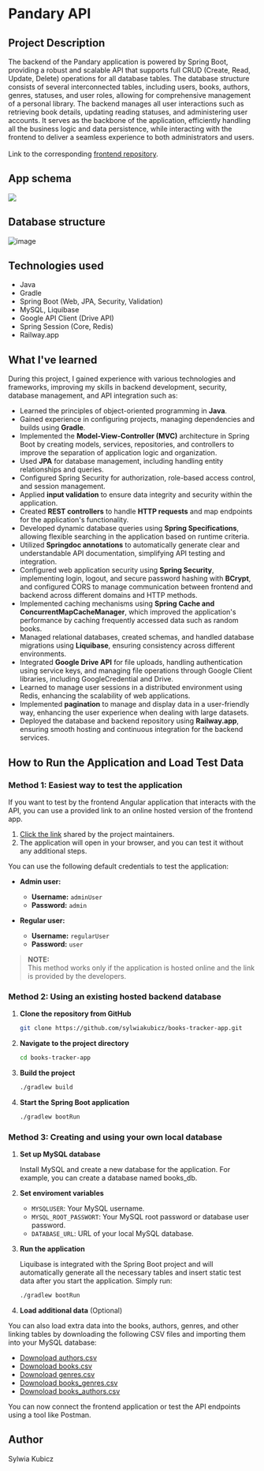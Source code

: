 <h1>Pandary API</h1>

<h2>Project Description</h2>
The backend of the Pandary application is powered by Spring Boot, providing a robust and scalable API that supports full CRUD (Create, Read, Update, Delete) operations for all database tables. The database structure consists of several interconnected tables, including users, books, authors, genres, statuses, and user roles, allowing for comprehensive management of a personal library. The backend manages all user interactions such as retrieving book details, updating reading statuses, and administering user accounts. It serves as the backbone of the application, efficiently handling all the business logic and data persistence, while interacting with the frontend to deliver a seamless experience to both administrators and users. 
<br>
<br>
Link to the corresponding <a href="https://github.com/sylwiakubicz/books-tracker-front/tree/master">frontend repository</a>.

<h2>App schema</h2>
<p align="center"> 
  <img src="https://github.com/user-attachments/assets/f284fc60-b2c3-4d44-943c-0c10c7dc6c0c" style="display: flex; justify-contetnt: center;">
</p>
<h2>Database structure</h2>

![image](https://github.com/user-attachments/assets/7c204d5a-d0b5-4486-97c7-77c705ab348d)


<h2>Technologies used</h2>
<ul>
  <li>Java</li>
  <li>Gradle</li>
  <li>Spring Boot (Web, JPA, Security, Validation)</li>
  <li>MySQL, Liquibase</li>
  <li>Google API Client (Drive API)</li>
  <li>Spring Session (Core, Redis)</li>
  <li>Railway.app</li>
</ul>

<h2>What I've learned</h2>
During this project, I gained experience with various technologies and frameworks, improving my skills in backend development, security, database management, and API integration such as:
<ul>
  <li>Learned the principles of object-oriented programming in <strong>Java</strong>.</li>
  <li>Gained experience in configuring projects, managing dependencies and builds using <strong>Gradle</strong>.</li>
  <li>Implemented the <strong>Model-View-Controller (MVC)</strong> architecture in Spring Boot by creating models, services, repositories, and controllers to improve the separation of application logic and organization.</li>
  <li>Used <strong>JPA</strong> for database management, including handling entity relationships and queries.</li>
  <li>Configured <srtong>Spring Security</srtong> for authorization, role-based access control, and session management.</li>
  <li>Applied <strong>input validation</strong> to ensure data integrity and security within the application.</li>
  <li>Created <strong>REST controllers</strong> to handle <strong>HTTP requests</strong> and map endpoints for the application's functionality.</li>
  <li>Developed dynamic database queries using <strong>Spring Specifications</strong>, allowing flexible searching in the application based on runtime criteria.</li>
  <li>Utilized <strong>Springdoc annotations</strong> to automatically generate clear and understandable API documentation, simplifying API testing and integration.</li>
  <li>Configured web application security using <strong>Spring Security</strong>, implementing login, logout, and secure password hashing with <strong>BCrypt</strong>, and configured CORS to manage communication between frontend and backend across different domains and HTTP methods.</li>
  <li>Implemented caching mechanisms using <strong>Spring Cache and ConcurrentMapCacheManager</strong>, which improved the application's performance by caching frequently accessed data such as random books.</li>
  <li>Managed relational databases, created schemas, and handled database migrations using <strong>Liquibase</strong>, ensuring consistency across different environments.</li>
  <li>Integrated <strong>Google Drive API</strong> for file uploads, handling authentication using service keys, and managing file operations through Google Client libraries, including GoogleCredential and Drive.</li>
  <li>Learned to manage user sessions in a distributed environment using Redis, enhancing the scalability of web applications.</li>
  <li>Implemented <strong>pagination</strong> to manage and display data in a user-friendly way, enhancing the user experience when dealing with large datasets.</li>
  <li>Deployed the database and backend repository using <strong>Railway.app</strong>, ensuring smooth hosting and continuous integration for the backend services.</li>
</ul>

<h2>How to Run the Application and Load Test Data</h2> 

### Method 1: Easiest way to test the application

If you want to test by the frontend Angular application that interacts with the API, you can use a provided link to an online hosted version of the frontend app.

1. [Click the link](https://pandary.vercel.app/) shared by the project maintainers.
2. The application will open in your browser, and you can test it without any additional steps.

You can use the following default credentials to test the application:

- **Admin user:**
  - **Username:** `adminUser`
  - **Password:** `admin`

- **Regular user:**
  - **Username:** `regularUser`
  - **Password:** `user`

> **NOTE:**  
> This method works only if the application is hosted online and the link is provided by the developers.

### Method 2: Using an existing hosted backend database

1. **Clone the repository from GitHub**

    ```bash
    git clone https://github.com/sylwiakubicz/books-tracker-app.git
    ```

2. **Navigate to the project directory**

    ```bash
    cd books-tracker-app
    ```

3. **Build the project**

    ```bash
    ./gradlew build
    ```

4. **Start the Spring Boot application**

    ```bash
    ./gradlew bootRun
    ```

### Method 3: Creating and using your own local database

1. **Set up MySQL database**
 
   Install MySQL and create a new database for the application. For example, you can create a database named books_db.

2. **Set enviroment variables**

   - `MYSQLUSER`: Your MySQL username.
   - `MYSQL_ROOT_PASSWORT`: Your MySQL root password or database user password.
   - `DATABASE_URL`: URL of your local MySQL database.

3. **Run the application**
   
   Liquibase is integrated with the Spring Boot project and will automatically generate all the necessary tables and insert static test data after you start the application. Simply run:

   ```bash
   ./gradlew bootRun
   ```
   
4. **Load additional data** (Optional)
   
  You can also load extra data into the books, authors, genres, and other linking tables by downloading the following CSV files and importing them into your MySQL database:
  
  - [Downoload authors.csv](https://github.com/sylwiakubicz/books-tracker-app/blob/main/authors.csv)
  - [Downoload books.csv](https://github.com/sylwiakubicz/books-tracker-app/blob/main/books.csv)
  - [Downoload genres.csv](https://github.com/sylwiakubicz/books-tracker-app/blob/main/genres.csv)
  - [Downoload books_genres.csv](https://github.com/sylwiakubicz/books-tracker-app/blob/main/books_genres.csv)
  - [Downoload books_authors.csv](https://github.com/sylwiakubicz/books-tracker-app/blob/main/books_authors.csv)

  You can now connect the frontend application or test the API endpoints using a tool like Postman.

<h2>Author</h2>
<p>Sylwia Kubicz</p>
